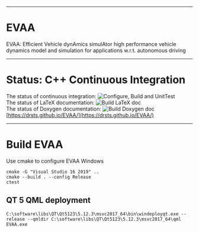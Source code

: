 ***
# EVAA  
EVAA: Efficient Vehicle dynAmics simulAtor
high performance vehicle dynamics model and simulation for applications 
w.r.t. autonomous driving
***
# Status: C++ Continuous Integration   
The status of continuous integration:
![Configure, Build and UnitTest](https://github.com/DrStS/EVAA/workflows/Configure,%20Build%20and%20UnitTest/badge.svg)  
The status of LaTeX documentation:
![Build LaTeX doc](https://github.com/DrStS/EVAA/workflows/Build%20LaTeX%20doc/badge.svg)  
The status of Doxygen documentation:
![Build Doxygen doc](https://github.com/DrStS/EVAA/workflows/Build%20Doxygen%20doc/badge.svg)  
[https://drsts.github.io/EVAA/](https://drsts.github.io/EVAA/)
***
# Build EVAA  
Use cmake to configure EVAA
Windows 
```console
cmake -G "Visual Studio 16 2019" ..
cmake --build . --config Release
ctest
```
## QT 5 QML deployment  
```
C:\software\libs\QT\Qt5123\5.12.3\msvc2017_64\bin\windeployqt.exe --release --qmldir C:\software\libs\QT\Qt5123\5.12.3\msvc2017_64\qml EVAA.exe
```
